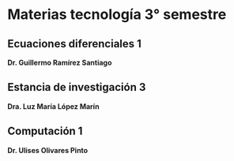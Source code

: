 # Materias tecnología 3° semestre
## Ecuaciones diferenciales 1
**Dr. Guillermo Ramírez Santiago**
## Estancia de investigación 3
**Dra. Luz María López Marín**
## Computación 1
**Dr. Ulises Olivares Pinto**